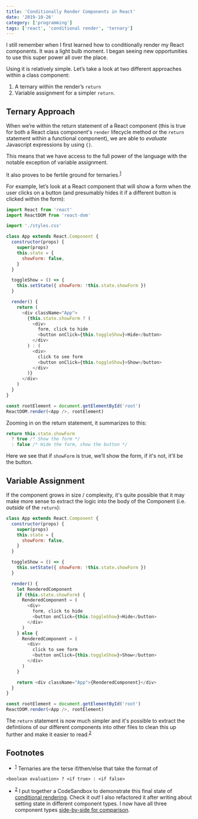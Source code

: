 ```yaml
---
title: 'Conditionally Render Components in React'
date: '2019-10-26'
category: ['programming']
tags: ['react', 'conditional render', 'ternary']
---
```


I still remember when I first learned how to conditionally render my React components. It was a light bulb moment. I began seeing new opportunities to use this super power all over the place.

Using it is relatively simple. Let’s take a look at two different approaches within a class component:

1. A ternary within the render’s `return`
2. Variable assignment for a simpler `return`.

## Ternary Approach

When we’re within the return statement of a React component (this is true for both a React class component's `render` lifecycle method or the `return` statement within a functional component), we are able to _evaluate_ Javascript expressions by using `{}`.

This means that we have access to the full power of the language with the notable exception of variable assignment.

It also proves to be fertile ground for ternaries.<sup>[1](#footnotes)</sup><a id="fn1"></a>

For example, let’s look at a React component that will show a form when the user clicks on a button (and presumably hides it if a different button is clicked within the form):

```javascript
import React from 'react'
import ReactDOM from 'react-dom'

import './styles.css'

class App extends React.Component {
  constructor(props) {
    super(props)
    this.state = {
      showForm: false,
    }
  }

  toggleShow = () => {
    this.setState({ showForm: !this.state.showForm })
  }

  render() {
    return (
      <div className="App">
        {this.state.showForm ? (
          <div>
            form, click to hide
            <button onClick={this.toggleShow}>Hide</button>
          </div>
        ) : (
          <div>
            click to see form
            <button onClick={this.toggleShow}>Show</button>
          </div>
        )}
      </div>
    )
  }
}

const rootElement = document.getElementById('root')
ReactDOM.render(<App />, rootElement)
```

Zooming in on the return statement, it summarizes to this:

```javascript
return this.state.showForm
  ? true /* Show the form */
  : false /* Hide the form, show the button */
```

Here we see that if `showForm` is true, we’ll show the form, if it's not, it'll be the button.

## Variable Assignment

If the component grows in size / complexity, it's quite possible that it may make more sense to extract the logic into the body of the Component (i.e. _outside_ of the `return`):

```javascript
class App extends React.Component {
  constructor(props) {
    super(props)
    this.state = {
      showForm: false,
    }
  }

  toggleShow = () => {
    this.setState({ showForm: !this.state.showForm })
  }

  render() {
    let RenderedComponent
    if (this.state.showForm) {
      RenderedComponent = (
        <div>
          form, click to hide
          <button onClick={this.toggleShow}>Hide</button>
        </div>
      )
    } else {
      RenderedComponent = (
        <div>
          click to see form
          <button onClick={this.toggleShow}>Show</button>
        </div>
      )
    }

    return <div className="App">{RenderedComponent}</div>
  }
}

const rootElement = document.getElementById('root')
ReactDOM.render(<App />, rootElement)
```

The `return` statement is now much simpler and it's possible to extract the defintiions of our different components into other files to clean this up further and make it easier to read.<sup>[2](#footnotes)</sup><a id="fn2"></a>

## Footnotes

- <sup>[1](#fn1)</sup> Ternaries are the terse if/then/else that take the format of
```
<boolean evaluation> ? <if true> : <if false>
```

- <sup>[2](#fn2)</sup> I put together a CodeSandbox to demonstrate this final state of [conditional rendering](https://codesandbox.io/s/conditional-rendering-n9thg). Check it out! I also refactored it after writing about setting state in different component types. I now have all three component types [side-by-side for comparison](https://codesandbox.io/s/conditional-rendering-three-ways-0neld).
